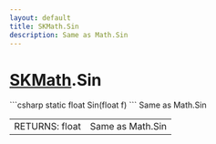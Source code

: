 ```yaml
---
layout: default
title: SKMath.Sin
description: Same as Math.Sin
---
```

# [SKMath]({{site.url}}/Pages/Reference/SKMath.html).Sin

<div class='signature' markdown='1'>
```csharp
static float Sin(float f)
```
Same as Math.Sin
</div>

|  |  |
|--|--|
|RETURNS: float|Same as Math.Sin|




